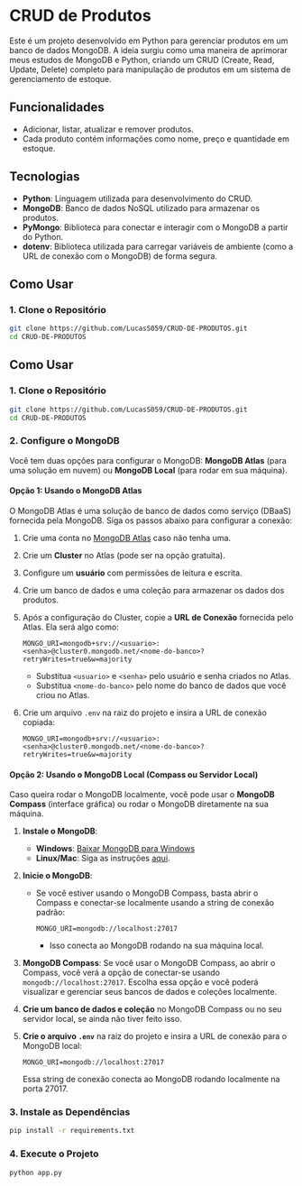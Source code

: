 # CRUD de Produtos

Este é um projeto desenvolvido em Python para gerenciar produtos em um banco de dados MongoDB. A ideia surgiu como uma maneira de aprimorar meus estudos de MongoDB e Python, criando um CRUD (Create, Read, Update, Delete) completo para manipulação de produtos em um sistema de gerenciamento de estoque.

## Funcionalidades

- Adicionar, listar, atualizar e remover produtos.
- Cada produto contém informações como nome, preço e quantidade em estoque.

## Tecnologias

- **Python**: Linguagem utilizada para desenvolvimento do CRUD.
- **MongoDB**: Banco de dados NoSQL utilizado para armazenar os produtos.
- **PyMongo**: Biblioteca para conectar e interagir com o MongoDB a partir do Python.
- **dotenv**: Biblioteca utilizada para carregar variáveis de ambiente (como a URL de conexão com o MongoDB) de forma segura.

## Como Usar

### 1. Clone o Repositório

```bash
git clone https://github.com/LucasS059/CRUD-DE-PRODUTOS.git
cd CRUD-DE-PRODUTOS
```

## Como Usar

### 1. Clone o Repositório

```bash
git clone https://github.com/LucasS059/CRUD-DE-PRODUTOS.git
cd CRUD-DE-PRODUTOS
```

### 2. Configure o MongoDB

Você tem duas opções para configurar o MongoDB: **MongoDB Atlas** (para uma solução em nuvem) ou **MongoDB Local** (para rodar em sua máquina).

#### Opção 1: Usando o MongoDB Atlas

O MongoDB Atlas é uma solução de banco de dados como serviço (DBaaS) fornecida pela MongoDB. Siga os passos abaixo para configurar a conexão:

1. Crie uma conta no [MongoDB Atlas](https://www.mongodb.com/cloud/atlas) caso não tenha uma.
2. Crie um **Cluster** no Atlas (pode ser na opção gratuita).
3. Configure um **usuário** com permissões de leitura e escrita.
4. Crie um banco de dados e uma coleção para armazenar os dados dos produtos.
5. Após a configuração do Cluster, copie a **URL de Conexão** fornecida pelo Atlas. Ela será algo como:

   ```env
   MONGO_URI=mongodb+srv://<usuario>:<senha>@cluster0.mongodb.net/<nome-do-banco>?retryWrites=true&w=majority
   ```

   - Substitua `<usuario>` e `<senha>` pelo usuário e senha criados no Atlas.
   - Substitua `<nome-do-banco>` pelo nome do banco de dados que você criou no Atlas.

6. Crie um arquivo `.env` na raiz do projeto e insira a URL de conexão copiada:

   ```env
   MONGO_URI=mongodb+srv://<usuario>:<senha>@cluster0.mongodb.net/<nome-do-banco>?retryWrites=true&w=majority
   ```

#### Opção 2: Usando o MongoDB Local (Compass ou Servidor Local)

Caso queira rodar o MongoDB localmente, você pode usar o **MongoDB Compass** (interface gráfica) ou rodar o MongoDB diretamente na sua máquina.

1. **Instale o MongoDB**:

   - **Windows**: [Baixar MongoDB para Windows](https://www.mongodb.com/try/download/community)
   - **Linux/Mac**: Siga as instruções [aqui](https://docs.mongodb.com/manual/installation/).

2. **Inicie o MongoDB**:
   - Se você estiver usando o MongoDB Compass, basta abrir o Compass e conectar-se localmente usando a string de conexão padrão:
     ```env
     MONGO_URI=mongodb://localhost:27017
     ```
     - Isso conecta ao MongoDB rodando na sua máquina local.

3. **MongoDB Compass**: Se você usar o MongoDB Compass, ao abrir o Compass, você verá a opção de conectar-se usando `mongodb://localhost:27017`. Escolha essa opção e você poderá visualizar e gerenciar seus bancos de dados e coleções localmente.

4. **Crie um banco de dados e coleção** no MongoDB Compass ou no seu servidor local, se ainda não tiver feito isso.

5. **Crie o arquivo `.env`** na raiz do projeto e insira a URL de conexão para o MongoDB local:

   ```env
   MONGO_URI=mongodb://localhost:27017
   ```

   Essa string de conexão conecta ao MongoDB rodando localmente na porta 27017.

### 3. Instale as Dependências

```bash
pip install -r requirements.txt
```

### 4. Execute o Projeto

```bash
python app.py
```

